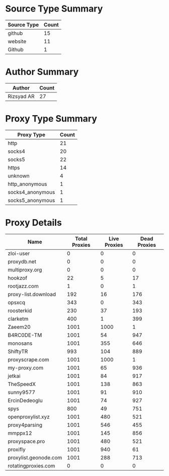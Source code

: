 # Source Type Summary

| Source Type | Count |
|-------------|-------|
| github | 15 |
| website | 11 |
| Github | 1 |


# Author Summary

| Author | Count |
|--------|-------|
| Rizsyad AR | 27 |


# Proxy Type Summary

| Proxy Type | Count |
|------------|-------|
| http | 21 |
| socks4 | 20 |
| socks5 | 22 |
| https | 14 |
| unknown | 4 |
| http_anonymous | 1 |
| socks4_anonymous | 1 |
| socks5_anonymous | 1 |


# Proxy Details

| Name | Total Proxies | Live Proxies | Dead Proxies |
|------|---------------|--------------|---------------|
| zloi-user | 0 | 0 | 0 |
| proxydb.net | 0 | 0 | 0 |
| multiproxy.org | 0 | 0 | 0 |
| hookzof | 22 | 5 | 17 |
| rootjazz.com | 1 | 0 | 1 |
| proxy-list.download | 192 | 16 | 176 |
| opsxcq | 343 | 0 | 343 |
| roosterkid | 230 | 37 | 193 |
| clarketm | 400 | 1 | 399 |
| Zaeem20 | 1001 | 1000 | 1 |
| B4RC0DE-TM | 1001 | 54 | 947 |
| monosans | 1001 | 355 | 646 |
| ShiftyTR | 993 | 104 | 889 |
| proxyscrape.com | 1001 | 1000 | 1 |
| my-proxy.com | 1001 | 65 | 936 |
| jetkai | 1001 | 84 | 917 |
| TheSpeedX | 1001 | 138 | 863 |
| sunny9577 | 1001 | 91 | 910 |
| ErcinDedeoglu | 1001 | 74 | 927 |
| spys | 800 | 49 | 751 |
| openproxylist.xyz | 1001 | 480 | 521 |
| proxy4parsing | 1001 | 546 | 455 |
| mmppx12 | 1001 | 145 | 856 |
| proxyspace.pro | 1001 | 480 | 521 |
| proxifly | 1001 | 940 | 61 |
| proxylist.geonode.com | 1001 | 288 | 713 |
| rotatingproxies.com | 0 | 0 | 0 |
